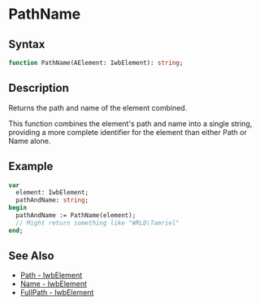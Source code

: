 # PathName

## Syntax

```pascal
function PathName(AElement: IwbElement): string;
```

## Description

Returns the path and name of the element combined.

This function combines the element's path and name into a single string, providing a more complete identifier for the element than either Path or Name alone.

## Example

```pascal
var
  element: IwbElement;
  pathAndName: string;
begin
  pathAndName := PathName(element);
  // Might return something like "WRLD\Tamriel"
end;
```

## See Also

- [Path - IwbElement](IwbElement_Path.md)
- [Name - IwbElement](IwbElement_Name.md)
- [FullPath - IwbElement](IwbElement_FullPath.md)
